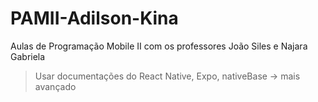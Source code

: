 # PAMII-Adilson-Kina
Aulas de Programação Mobile II com os professores João Siles e Najara Gabriela


> Usar documentações do React Native, Expo, nativeBase -> mais avançado
